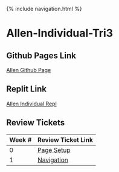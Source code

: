 {% include navigation.html %}

# Allen-Individual-Tri3

## Github Pages Link
[Allen Github Page](https://purplebears321.github.io/Allen-Individual-Tri3/home)
## Replit Link
[Allen Individual Repl](https://replit.com/@purplebears321/allenTT0#README.md)
## Review Tickets

| Week # | Review Ticket Link |
| ---   | ---    |
| 0 | [Page Setup](https://github.com/zenxha/musicgacha/projects/1#card-79282549)|
| 1 | [Navigation](https://github.com/zenxha/musicgacha/projects/1#card-79337624) |
